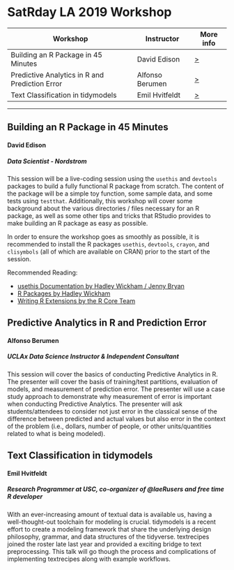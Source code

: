 # SatRday LA 2019 Workshop

Workshop | Instructor| More info
---------|--------------|--------
Building an R Package in 45 Minutes | David Edison | [>](#Building-an-R-Package-in-45-Minutes)
Predictive Analytics in R and Prediction Error | Alfonso Berumen | [>](#Predictive-Analytics-in-R-and-Prediction-Error)
Text Classification in tidymodels | Emil Hvitfeldt | [>](#Text-Classification-in-tidymodels)

---

## Building an R Package in 45 Minutes
#### David Edison
##### Data Scientist - Nordstrom
This session will be a live-coding session using the `usethis` and `devtools` packages to build a fully functional R package from scratch. The content of the package will be a simple toy function, some sample data, and some tests using `testthat`. Additionally, this workshop will cover some background about the various directories / files necessary for an R package, as well as some other tips and tricks that RStudio provides to make building an R package as easy as possible.

In order to ensure the workshop goes as smoothly as possible, it is recommended to install the R packages `usethis`, `devtools`, `crayon`, and `clisymbols` (all of which are available on CRAN) prior to the start of the session.

Recommended Reading:

* [usethis Documentation by Hadley Wickham / Jenny Bryan](https://usethis.r-lib.org/)
* [R Packages by Hadley Wickham]( http://r-pkgs.had.co.nz/) 
* [Writing R Extensions by the R Core Team](https://cran.r-project.org/doc/manuals/r-release/R-exts.html)

## Predictive Analytics in R and Prediction Error
#### Alfonso Berumen
##### UCLAx Data Science Instructor & Independent Consultant

This session will cover the basics of conducting Predictive Analytics in R. The presenter will cover the basis of training/test partitions, evaluation of models, and measurement of prediction error. The presenter will use a case study approach to demonstrate why measurement of error is important when conducting Predictive Analytics. The presenter will ask students/attendees to consider not just error in the classical sense of the difference between predicted and actual values but also error in the context of the problem (i.e., dollars, number of people, or other units/quantities related to what is being modeled).

## Text Classification in tidymodels
#### Emil Hvitfeldt 
##### Research Programmer at USC, co-organizer of @laeRusers and free time R developer

With an ever-increasing amount of textual data is available us, having a well-thought-out toolchain for modeling is crucial. tidymodels is a recent effort to create a modeling framework that share the underlying design philosophy, grammar, and data structures of the tidyverse. textrecipes joined the roster late last year and provided a exciting bridge to text preprocessing. This talk will go though the process and complications of implementing textrecipes along with example workflows.
